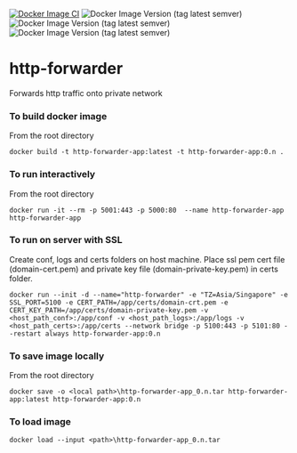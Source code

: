 [![Docker Image CI](https://github.com/ankitmehtame/http-forwarder/actions/workflows/docker-image.yml/badge.svg)](https://github.com/ankitmehtame/http-forwarder/actions/workflows/docker-image.yml)
![Docker Image Version (tag latest semver)](https://img.shields.io/docker/v/ankitmehtame/http-forwarder-app/latest?arch=amd64&color=blue&label=%20)
![Docker Image Version (tag latest semver)](https://img.shields.io/docker/v/ankitmehtame/http-forwarder-app/latest?arch=arm64&color=blue&label=%20)
![Docker Image Version (tag latest semver)](https://img.shields.io/docker/v/ankitmehtame/http-forwarder-app/latest?arch=arm&color=blue&label=%20)

# http-forwarder
Forwards http traffic onto private network

### To build docker image
From the root directory
```
docker build -t http-forwarder-app:latest -t http-forwarder-app:0.n .
```

### To run interactively
From the root directory
```
docker run -it --rm -p 5001:443 -p 5000:80  --name http-forwarder-app http-forwarder-app
```

### To run on server with SSL
Create conf, logs and certs folders on host machine. Place ssl pem cert file (domain-cert.pem) and private key file (domain-private-key.pem) in certs folder. 
```
docker run --init -d --name="http-forwarder" -e "TZ=Asia/Singapore" -e SSL_PORT=5100 -e CERT_PATH=/app/certs/domain-crt.pem -e CERT_KEY_PATH=/app/certs/domain-private-key.pem -v <host_path_conf>:/app/conf -v <host_path_logs>:/app/logs -v <host_path_certs>:/app/certs --network bridge -p 5100:443 -p 5101:80 --restart always http-forwarder-app:0.n
```

### To save image locally
From the root directory
```
docker save -o <local path>\http-forwarder-app_0.n.tar http-forwarder-app:latest http-forwarder-app:0.n
```

### To load image
```
docker load --input <path>\http-forwarder-app_0.n.tar
```
